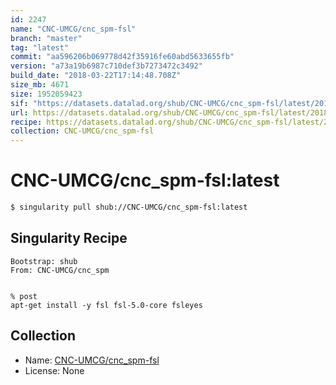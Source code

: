 ```yaml
---
id: 2247
name: "CNC-UMCG/cnc_spm-fsl"
branch: "master"
tag: "latest"
commit: "aa596206b069778d42f35916fe60abd5633655fb"
version: "a73a19b6987c710def3b7273472c3492"
build_date: "2018-03-22T17:14:48.708Z"
size_mb: 4671
size: 1952059423
sif: "https://datasets.datalad.org/shub/CNC-UMCG/cnc_spm-fsl/latest/2018-03-22-aa596206-a73a19b6/a73a19b6987c710def3b7273472c3492.simg"
url: https://datasets.datalad.org/shub/CNC-UMCG/cnc_spm-fsl/latest/2018-03-22-aa596206-a73a19b6/
recipe: https://datasets.datalad.org/shub/CNC-UMCG/cnc_spm-fsl/latest/2018-03-22-aa596206-a73a19b6/Singularity
collection: CNC-UMCG/cnc_spm-fsl
---
```


# CNC-UMCG/cnc_spm-fsl:latest

```bash
$ singularity pull shub://CNC-UMCG/cnc_spm-fsl:latest
```

## Singularity Recipe

```singularity
Bootstrap: shub
From: CNC-UMCG/cnc_spm


% post
apt-get install -y fsl fsl-5.0-core fsleyes
```

## Collection

 - Name: [CNC-UMCG/cnc_spm-fsl](https://github.com/CNC-UMCG/cnc_spm-fsl)
 - License: None

